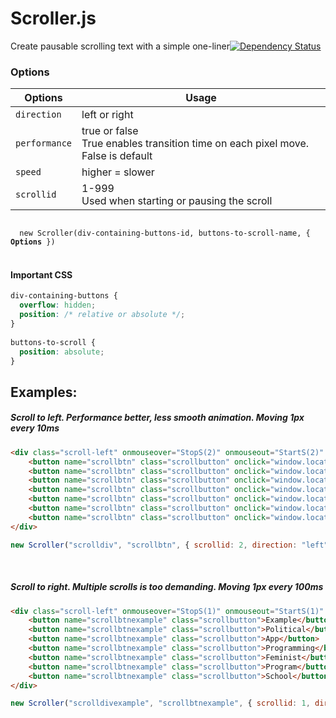 # Scroller.js

Create pausable scrolling text with a simple one-liner[![Dependency Status](https://david-dm.org/dwyl/esta.svg)](https://david-dm.org/dwyl/esta)

### Options

| Options | Usage |
| --- | --- |
| `direction` | left or right |
| `performance` | true or false <br>True enables transition time on each pixel move. False is default |
| `speed` | higher = slower |
| `scrollid` | 1-999 <br>Used when starting or pausing the scroll |

<code>
  new Scroller(div-containing-buttons-id, buttons-to-scroll-name, { <strong>Options</strong> })
</code><br>

#### Important CSS 

```css
div-containing-buttons {
  overflow: hidden;
  position: /* relative or absolute */;
}
  
buttons-to-scroll {
  position: absolute;
}
```

## Examples:

##### Scroll to left. Performance better, less smooth animation. Moving 1px every 10ms

```html
<div class="scroll-left" onmouseover="StopS(2)" onmouseout="StartS(2)" id="scrolldiv">
    <button name="scrollbtn" class="scrollbutton" onclick="window.location=example.html">Example</button>
    <button name="scrollbtn" class="scrollbutton" onclick="window.location=political.html">Political</button>
    <button name="scrollbtn" class="scrollbutton" onclick="window.location=app.html">App</button>
    <button name="scrollbtn" class="scrollbutton" onclick="window.location=programming.html">Programming</button>
    <button name="scrollbtn" class="scrollbutton" onclick="window.location=feminist.html">Feminist</button>
    <button name="scrollbtn" class="scrollbutton" onclick="window.location=program.html">Program</button>
    <button name="scrollbtn" class="scrollbutton" onclick="window.location=school.html">School</button>
</div>
```
```javascript
new Scroller("scrolldiv", "scrollbtn", { scrollid: 2, direction: "left", speed: 10 });
```
<br>

##### Scroll to right. Multiple scrolls is too demanding. Moving 1px every 100ms

```html
<div class="scroll-left" onmouseover="StopS(1)" onmouseout="StartS(1)" id="scrolldivexample">
    <button name="scrollbtnexample" class="scrollbutton">Example</button>
    <button name="scrollbtnexample" class="scrollbutton">Political</button>
    <button name="scrollbtnexample" class="scrollbutton">App</button>
    <button name="scrollbtnexample" class="scrollbutton">Programming</button>
    <button name="scrollbtnexample" class="scrollbutton">Feminist</button>
    <button name="scrollbtnexample" class="scrollbutton">Program</button>
    <button name="scrollbtnexample" class="scrollbutton">School</button>
</div>
```
```javascript
new Scroller("scrolldivexample", "scrollbtnexample", { scrollid: 1, direction: "right", speed: 100, performance: true });
```
